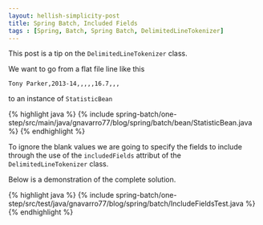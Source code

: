 ```yaml
---
layout: hellish-simplicity-post
title: Spring Batch, Included Fields
tags : [Spring, Batch, Spring Batch, DelimitedLineTokenizer]
---
```


This post is a tip on the <code>DelimitedLineTokenizer</code> class. 

We want to go from a flat file line like this

	Tony Parker,2013-14,,,,,16.7,,,

to an instance of <code>StatisticBean</code>

{% highlight java %}
{% include spring-batch/one-step/src/main/java/gnavarro77/blog/spring/batch/bean/StatisticBean.java %}
{% endhighlight %}


To ignore the blank values we are going to specify the fields to include through the use 
of the <code>includedFields</code>  attribut of the <code>DelimitedLineTokenizer</code> class.

Below is a demonstration of the complete solution.

{% highlight java %}
{% include spring-batch/one-step/src/test/java/gnavarro77/blog/spring/batch/IncludeFieldsTest.java %}
{% endhighlight %}